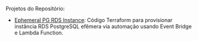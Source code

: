 Projetos do Repositório:

- [Ephemeral PG RDS Instance](ephemeral_pg_rds_instance): Código Terraform para provisionar instância RDS PostgreSQL efêmera via automação usando Event Bridge e Lambda Function.

